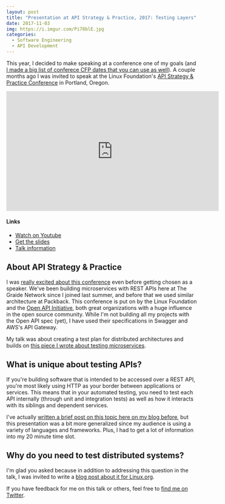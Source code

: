 ```yaml
---
layout: post
title: "Presentation at API Strategy & Practice, 2017: Testing Layers"
date: 2017-11-03
img: https://i.imgur.com/Pi78blE.jpg
categories: 
  - Software Engineering
  - API Development
---
```

This year, I decided to make speaking at a conference one of my goals (and [I made a big list of conferece CFP dates that you can use as well](https://www.karllhughes.com/posts/tech-conference-cfps)). A couple months ago I was invited to speak at the Linux Foundation's [API Strategy & Practice Conference](http://events.linuxfoundation.org/events/apistrat) in Portland, Oregon.

<iframe width="560" height="315" src="https://www.youtube.com/embed/NcQryexNKhM?rel=0&showinfo=0" frameborder="0" allowfullscreen></iframe>

#### Links
- [Watch on Youtube](https://www.youtube.com/watch?v=NcQryexNKhM)
- [Get the slides](https://drive.google.com/open?id=1va2Ny5a5lEu1fKBa6w5XYDAqaE2otiBR6bZFgjncWxA)
- [Talk information](https://apistrat17.sched.com/event/414b17fdda21239616cac543f54c542f)

## About API Strategy & Practice

I was [really excited about this conference]() even before getting chosen as a speaker. We've been building microservices with REST APIs here at The Graide Network since I joined last summer, and before that we used similar architecture at Packback. This conference is put on by the Linux Foundation and the [Open API Initiative](https://www.openapis.org/), both great organizations with a huge influence in the open source community. While I'm not building all my projects with the Open API spec (yet), I have used their specifications in Swagger and AWS's API Gateway.

My talk was about creating a test plan for distributed architectures and builds on [this piece I wrote about testing microservices](/posts/testing-layers).

## What is unique about testing APIs?

If you're building software that is intended to be accessed over a REST API, you're most likely using HTTP as your border between applications or services. This means that in your automated testing, you need to test each API internally (through unit and integration tests) as well as how it interacts with its siblings and dependent services.

I've actually [written a brief post on this topic here on my blog before](https://www.karllhughes.com/posts/testing-layers), but this presentation was a bit more generalized since my audience is using a variety of languages and frameworks. Plus, I had to get a lot of information into my 20 minute time slot.

## Why do you need to test distributed systems?

I'm glad you asked because in addition to addressing this question in the talk, I was invited to write a [blog post about it for Linux.org](https://www.linuxfoundation.org/blog/2017/10/testing-important-distributed-software/).

If you have feedback for me on this talk or others, feel free to [find me on Twitter](https://twitter.com/karllhughes).
